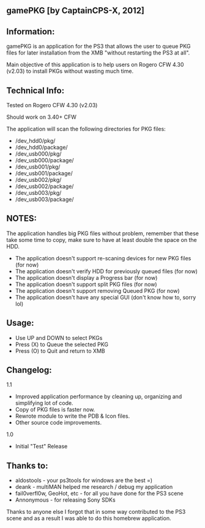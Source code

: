 gamePKG [by CaptainCPS-X, 2012]
----------------------------------------------

Information:
----------------------------------------------

gamePKG is an application for the PS3 that allows
the user to queue PKG files for later installation
from the XMB "without restarting the PS3 at all".

Main objective of this application is to help
users on Rogero CFW 4.30 (v2.03) to install
PKGs without wasting much time.

Technical Info:
----------------------------------------------

Tested on Rogero CFW 4.30 (v2.03)

Should work on 3.40+ CFW

The application will scan the following directories
for PKG files:

- /dev_hdd0/pkg/
- /dev_hdd0/package/
- /dev_usb000/pkg/
- /dev_usb000/package/
- /dev_usb001/pkg/
- /dev_usb001/package/
- /dev_usb002/pkg/
- /dev_usb002/package/
- /dev_usb003/pkg/
- /dev_usb003/package/

NOTES: 
-----------------------------------------------
The application handles big PKG files without problem, 
remember that these take some time to copy, make sure to 
have at least double the space on the HDD.

- The application doesn't support re-scaning devices for new PKG files (for now)
- The application doesn't verify HDD for previously queued files (for now)
- The application doesn't display a Progress bar (for now)
- The application doesn't support split PKG files (for now)
- The application doesn't support removing Queued PKG (for now) 
- The application doesn't have any special GUI (don't know how to, sorry lol) 

Usage:
----------------------------------------------

- Use UP and DOWN to select PKGs
- Press (X) to Queue the selected PKG
- Press (O) to Quit and return to XMB

Changelog:
----------------------------------------------

1.1

- Improved application performance by cleaning up, organizing and simplifying lot of code.
- Copy of PKG files is faster now.
- Rewrote module to write the PDB & Icon files.
- Other source code improvements.

1.0

- Initial "Test" Release

Thanks to:
----------------------------------------------
 - aldostools - your ps3tools for windows are the best =)
 - deank - multiMAN helped me research / debug my application
 - fail0verfl0w, GeoHot, etc - for all you have done for the PS3 scene  
 - Annonymous - for releasing Sony SDKs
 
 Thanks to anyone else I forgot that in some way contributed
 to the PS3 scene and as a result I was able to do this 
 homebrew application.
